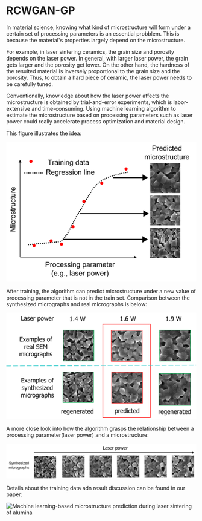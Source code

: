 # RCWGAN-GP

In material science, knowing what kind of microstructure will form under a certain set of processing parameters is an essential probblem. This is because the material's properties largely depend on the microstructure.

For example, in laser sintering ceramics, the grain size and porosity depends on the laser power. In general, with larger laser power, the grain gets larger and the porosity get lower. On the other hand, the hardness of the resulted material is inversely proportional to the grain size and the porosity. Thus, to obtain a hard piece of ceramic, the laser power needs to be carefully tuned.

Conventionally, knowledge about how the laser power affects the microstructure is obtained by trial-and-error experiments, which is labor-extensive and time-consuming. Using machine learning algorithm to estimate the microstructure based on processing parameters such as laser power could really accelerate process optimization and material design.

This figure illustrates the idea:

![](images/regress%20microstructure%20against%20processing%20parameter.png)

After training, the algorithm can predict microstructure under a new value of processing parameter that is not in the train set. Comparison between the synthesized micrographs and real micrographs is below:

![](images/alumina%20qualitative%20comparison.png)

A more close look into how the algorithm grasps the relationship between a processing parameter(laser power) and a microstructure:

![](images/regress%20alumina%20microstructure%20agianst%20laser%20power.png)

Details about the training data adn result discussion can be found in our paper: 

![Machine learning-based microstructure prediction during laser sintering of alumina](https://www.nature.com/articles/s41598-021-89816-x)
  
